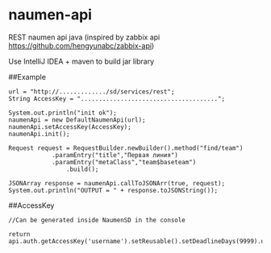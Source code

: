 # naumen-api
REST naumen api java (inspired by zabbix api https://github.com/hengyunabc/zabbix-api)

Use IntelliJ IDEA + maven to build jar library

##Example

	  
	url = "http://............./sd/services/rest";
	String AccessKey = "......................................";

	System.out.println("init ok");
	naumenApi = new DefaultNaumenApi(url);
	naumenApi.setAccessKey(AccessKey);
	naumenApi.init();
    
   	Request request = RequestBuilder.newBuilder().method("find/team")
				.paramEntry("title","Первая линия")
				.paramEntry("metaClass","team$baseteam")
        			.build();

	JSONArray response = naumenApi.callToJSONArr(true, request);
	System.out.println("OUTPUT = " + response.toJSONString());
    
  
##AccessKey

	//Can be generated inside NaumenSD in the console
	
	return api.auth.getAccessKey('username').setReusable().setDeadlineDays(9999).uuid
	
